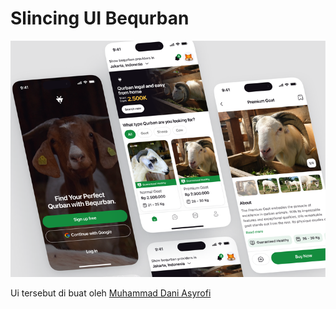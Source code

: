 # Slincing UI Bequrban

[![UI Design](assets/ui/bequrban.png)]([https://www.facebook.com/your-facebook-link](https://dribbble.com/shots/21816429-Bequrban-Online-Qurban-Application))


Ui tersebut di buat oleh [Muhammad Dani Asyrofi](https://dribbble.com/daniasyrofi)
